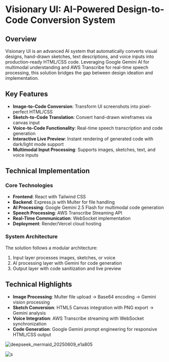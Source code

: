 # Visionary UI: AI-Powered Design-to-Code Conversion System

## Overview
Visionary UI is an advanced AI system that automatically converts visual designs, hand-drawn sketches, text descriptions, and voice inputs into production-ready HTML/CSS code. Leveraging Google Gemini AI for multimodal understanding and AWS Transcribe for real-time speech processing, this solution bridges the gap between design ideation and implementation.

## Key Features
- **Image-to-Code Conversion**: Transform UI screenshots into pixel-perfect HTML/CSS
- **Sketch-to-Code Translation**: Convert hand-drawn wireframes via canvas input
- **Voice-to-Code Functionality**: Real-time speech transcription and code generation
- **Interactive Live Preview**: Instant rendering of generated code with dark/light mode support
- **Multimodal Input Processing**: Supports images, sketches, text, and voice inputs

## Technical Implementation

### Core Technologies
- **Frontend**: React with Tailwind CSS
- **Backend**: Express.js with Multer for file handling
- **AI Processing**: Google Gemini 2.5 Flash for multimodal code generation
- **Speech Processing**: AWS Transcribe Streaming API
- **Real-Time Communication**: WebSocket implementation
- **Deployment**: Render/Vercel cloud hosting

### System Architecture
The solution follows a modular architecture:
1. Input layer processes images, sketches, or voice
2. AI processing layer with Gemini for code generation
3. Output layer with code sanitization and live preview

## Technical Highlights
- **Image Processing**: Multer file upload → Base64 encoding → Gemini vision processing
- **Sketch Conversion**: HTML5 Canvas integration with PNG export → Gemini analysis
- **Voice Integration**: AWS Transcribe streaming with WebSocket synchronization
- **Code Generation**: Google Gemini prompt engineering for responsive HTML/CSS output

![deepseek_mermaid_20250609_e1a805](https://github.com/user-attachments/assets/94ddc3bd-ce98-4cfe-9b58-9a58115a0983)

![s](https://github.com/user-attachments/assets/a29e94de-78b5-4b22-9dcf-3837ef7889fb)

